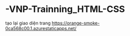 # -VNP-Trainning_HTML-CSS
tạo lại giao diện trang https://orange-smoke-0ca568c00.1.azurestaticapps.net/ 
